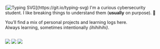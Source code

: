 [![Typing SVG](https://readme-typing-svg.demolab.com?font=Fira+Code&pause=1000&color=572D2D&width=435&lines=Hiii%2C+I'm+Bianca!)](https://git.io/typing-svg)  
I'm a curious cybersecurity student. I like breaking things to understand them (**usually** on purpose). 👾

You’ll find a mix of personal projects and learning logs here.  
Always learning, sometimes intentionally *(ihihihihi)*.
<!--
**iambiancafonseca/iambiancafonseca** is a ✨ _special_ ✨ repository because its `README.md` (this file) appears on your GitHub profile.

Here are some ideas to get you started:

- 🔭 I’m currently working on ...
- 🌱 I’m currently learning ...
- 👯 I’m looking to collaborate on ...
- 🤔 I’m looking for help with ...
- 💬 Ask me about ...
- 😄 Pronouns: ...
- ⚡ Fun fact: ...
  <a href="https://www.youtube.com/channel/UC_-uuuZbY0AAt9CViNzvc-Q" target="_blank"><img src="https://img.shields.io/badge/YouTube-FF0000?style=for-the-badge&logo=youtube&logoColor=white" target="_blank"></a>
-->
##
<div> 
  <a href="https://www.linkedin.com/in/biancasnfonseca/" target="_blank"><img src="https://img.shields.io/badge/-LinkedIn-%230077B5?style=for-the-badge&logo=linkedin&logoColor=white" target="_blank"></a> 
  <a href="https://tryhackme.com/p/biancasnfonseca" target="_blank"><img src="https://img.shields.io/badge/-TryHackMe-%23212C42?style=for-the-badge&logo=tryhackme&logoColor=white" target="_blank"></a> 
  <a href = "mailto:bsnfonseca@gmail.com"><img src="https://img.shields.io/badge/-Gmail-%23333?style=for-the-badge&logo=gmail&logoColor=white" target="_blank"></a>

</div>
